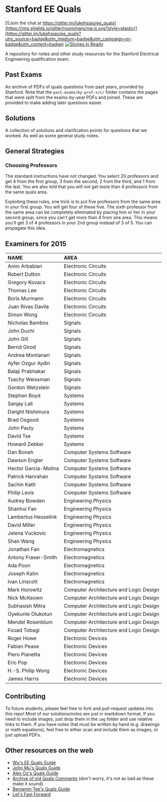 # Stanford EE Quals

<!--- Saving the space below for any badges: -->
[![Join the chat at https://gitter.im/lukehsiao/ee_quals](https://img.shields.io/gitter/room/nwjs/nw.js.svg?style=plastic)](https://gitter.im/lukehsiao/ee_quals?utm_source=badge&utm_medium=badge&utm_campaign=pr-badge&utm_content=badge)
[![Stories in Ready](https://badge.waffle.io/lukehsiao/ee_quals.png?label=ready&title=Ready)](https://waffle.io/lukehsiao/ee_quals)
<!--- End space for badges. -->

A repository for notes and other study resources for the Stanford Electrical
Engineering qualification exam.

## Past Exams

An archive of PDFs of quals questions from past years, provided by Stanford.
Note that the `past-exams/by-prof-src/` folder contains the pages that were split from
the exams-by-year PDFs and joined. These are provided to make adding later
questions easier.

## Solutions

A collection of solutions and clarification points for questions that we worked. As well as some general study notes.

## General Strategies

### Choosing Professors

The standard instructions have not changed. You select 20 professors and get 4 from the first group, 3 from the second, 2 from the third, and 1 from the last. You are also told that you will not get more than 4 professors from the same quals area.

Exploiting these rules, one trick is to put five professors from the same area in your first group. You will get four of these five. The sixth professor from the same area can be completely eliminated by placing him or her in your second group, since you can't get more than 4 from one area. This means you'll get 3 of 4 professors in your 2nd group instead of 3 of 5. You can propagate this idea.

## Examiners for 2015

| NAME                 | AREA                                   |
| :------------------- | :------------------------------------- |
| Amin Arbabian        | Electronic Circuits                    |
| Robert Dutton        | Electronic Circuits                    |
| Gregory Kovacs       | Electronic Circuits                    |
| Thomas Lee           | Electronic Circuits                    |
| Boris Murmann        | Electronic Circuits                    |
| Juan Rivas Davila    | Electronic Circuits                    |
| Simon Wong           | Electronic Circuits                    |
| Nicholas Bambos      | Signals                                |
| John Duchi           | Signals                                |
| John Gill            | Signals                                |
| Bernd Girod          | Signals                                |
| Andrea Montanari     | Signals                                |
| Ayfer Ozgur Aydin    | Signals                                |
| Balaji Prabhakar     | Signals                                |
| Tsachy Weissman      | Signals                                |
| Gordon Wetzstein     | Signals                                |
| Stephen Boyd         | Systems                                |
| Sanjay Lall          | Systems                                |
| Dwight Nishimura     | Systems                                |
| Brad Osgood          | Systems                                |
| John Pauly           | Systems                                |
| David Tse            | Systems                                |
| Howard Zebker        | Systems                                |
| Dan Boneh            | Computer Systems Software              |
| Dawson Engler        | Computer Systems Software              |
| Hector Garcia-Molina | Computer Systems Software              |
| Patrick Hanrahan     | Computer Systems Software              |
| Sachin Katti         | Computer Systems Software              |
| Philip Levis         | Computer Systems Software              |
| Audrey Bowden        | Engineering Physics                    |
| Shanhui Fan          | Engineering Physics                    |
| Lambertus Hesselink  | Engineering Physics                    |
| David Miller         | Engineering Physics                    |
| Jelena Vuckovic      | Engineering Physics                    |
| Shan Wang            | Engineering Physics                    |
| Jonathan Fan         | Electromagnetics                       |
| Antony Fraser-Smith  | Electromagnetics                       |
| Ada Poon             | Electromagnetics                       |
| Joseph Kahn          | Electromagnetics                       |
| Ivan Linscott        | Electromagnetics                       |
| Mark Horowitz        | Computer Architecture and Logic Design |
| Nick McKeown         | Computer Architecture and Logic Design |
| Subhasish Mitra      | Computer Architecture and Logic Design |
| Oyekunle Olukotun    | Computer Architecture and Logic Design |
| Mendel Rosenblum     | Computer Architecture and Logic Design |
| Fouad Tobagi         | Computer Architecture and Logic Design |
| Roger Howe           | Electronic Devices                     |
| Fabian Pease         | Electronic Devices                     |
| Piero Pianetta       | Electronic Devices                     |
| Eric Pop             | Electronic Devices                     |
| H.-S. Philip Wong    | Electronic Devices                     |
| James Harris         | Electronic Devices                     |

## Contributing

To future students, please feel free to fork and pull-request updates into this repo!
Most of our solutions/notes are just in markdown format.
If you need to include images, just drop them in the `img` folder and use relative links to them.
If you have notes that must be written by hand (e.g. drawings or math equations), feel free to either scan and include them as images, or just upload PDFs.

## Other resources on the web

-   [Wu's EE Quals Guide](https://www.ocf.berkeley.edu/~wwu/quals/advice.shtml)
-   [John Mu's Quals Guide](http://umnhoj.com/quals_guide.shtml)
-   [Alex Oz's Quals Guide](http://stanford.edu/~alexoz/quals.html)
-   [Archive of old Quals Comments](http://www.awadallah.com/QualComments.txt) (don't worry, it's not as bad as these make it sound)
-   [Benjamin Tee's Quals Guide](http://benjamintee.com/ee-quals/)
-   [Let's Fast Forward](http://letsfastforward.blogspot.com/2012/03/stanford-quals.html)
